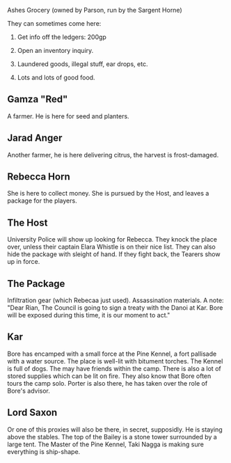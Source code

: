   Ashes Grocery (owned by Parson, run by the Sargent Horne)

They can sometimes come here:

1.  Get info off the ledgers: 200gp
    
2.  Open an inventory inquiry.
    
3. Laundered goods, illegal stuff, ear drops, etc.

4. Lots and lots of good food.

## Gamza "Red"

A farmer. He is here for seed and planters.

## Jarad Anger

Another farmer, he is here delivering citrus, the harvest is frost-damaged.

## Rebecca Horn

She is here to collect money. She is pursued by the Host, and leaves a package for the players.

## The Host

University Police will show up looking for Rebecca. They knock the place over, unless their captain Elara Whistle is on their nice list. They can also hide the package with sleight of hand. If they fight back, the Tearers show up in force.

## The Package

Infiltration gear (which Rebecaa just used). Assassination materials. A note: "Dear Rian, The Council is going to sign a treaty with the Danoi at Kar. Bore will be exposed during this time, it is our moment to act."

## Kar

Bore has encamped with a small force at the Pine Kennel, a fort pallisade with a water source. The place is well-lit with bitument torches. The Kennel is full of dogs. The may have friends within the camp. There is also a lot of stored supplies which can be lit on fire. They also know that Bore often tours the camp solo. Porter is also there, he has taken over the role of Bore's advisor. 

## Lord Saxon

Or one of this proxies will also be there, in secret, supposidly. He is staying above the stables. The top of the Bailey is a stone tower surrounded by a large tent. The Master of the Pine Kennel, Taki Nagga is making sure everything is ship-shape.